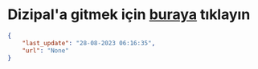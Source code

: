 # Dizipal'a gitmek için [buraya](None) tıklayın
    
```json
{
    "last_update": "28-08-2023 06:16:35",
    "url": "None"
}
```